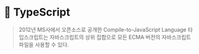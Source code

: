 # 🔡 TypeScript
> 2012년 MS사에서 오픈소스로 공개한 Compile-to-JavaScript Language
> 타입스크립트는 자바스크립트의 상위 집합으로 모든 ECMA 버전의 자바스크립트 파일을 사용할 수 있다.
> 